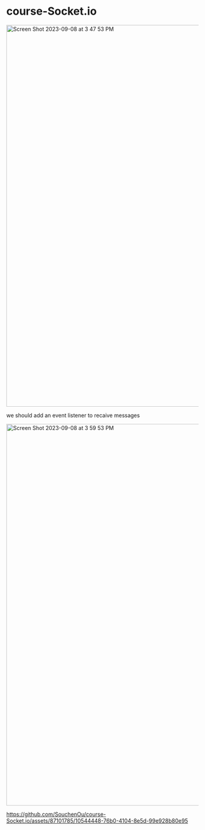 # course-Socket.io


<img width="997" alt="Screen Shot 2023-09-08 at 3 47 53 PM" src="https://github.com/SouchenOu/course-Socket.io/assets/87101785/4e6a5263-c4b7-410b-8e5c-858b85b4ad39">


we should add an event listener to recaive messages 

<img width="997" alt="Screen Shot 2023-09-08 at 3 59 53 PM" src="https://github.com/SouchenOu/course-Socket.io/assets/87101785/cd05b0ba-d461-4273-82c6-3cee659c54ce">






https://github.com/SouchenOu/course-Socket.io/assets/87101785/10544448-76b0-4104-8e5d-99e928b80e95

